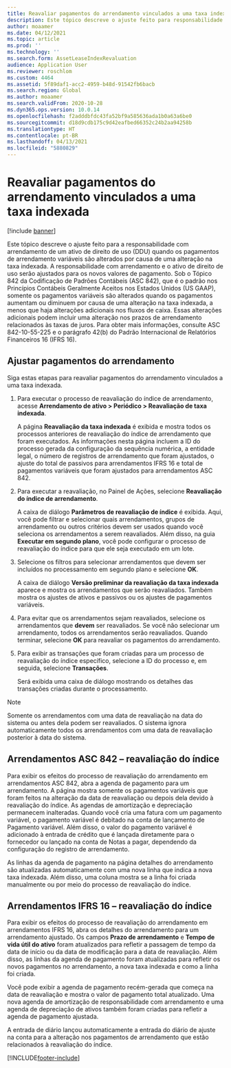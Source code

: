 ```yaml
---
title: Reavaliar pagamentos do arrendamento vinculados a uma taxa indexada
description: Este tópico descreve o ajuste feito para responsabilidade com arrendamento de um ativo de direito de uso (DDU) quando os pagamentos de arrendamento variáveis são alterados por causa de uma alteração na taxa indexada.
author: moaamer
ms.date: 04/12/2021
ms.topic: article
ms.prod: ''
ms.technology: ''
ms.search.form: AssetLeaseIndexRevaluation
audience: Application User
ms.reviewer: roschlom
ms.custom: 4464
ms.assetid: 5f89daf1-acc2-4959-b48d-91542fb6bacb
ms.search.region: Global
ms.author: moaamer
ms.search.validFrom: 2020-10-28
ms.dyn365.ops.version: 10.0.14
ms.openlocfilehash: f2adddbfdc43fa52bf9a585636ada1b0a63a6be0
ms.sourcegitcommit: d18d9cdb175c9d42eafbed66352c24b2aa94258b
ms.translationtype: HT
ms.contentlocale: pt-BR
ms.lasthandoff: 04/13/2021
ms.locfileid: "5880829"
---
```

# <a name="revalue-lease-payments-that-are-linked-to-an-index-rate"></a>Reavaliar pagamentos do arrendamento vinculados a uma taxa indexada

[!include [banner](../includes/banner.md)]

Este tópico descreve o ajuste feito para a responsabilidade com arrendamento de um ativo de direito de uso (DDU) quando os pagamentos de arrendamento variáveis são alterados por causa de uma alteração na taxa indexada. A responsabilidade com arrendamento e o ativo de direito de uso serão ajustados para os novos valores de pagamento. Sob o Tópico 842 da Codificação de Padrões Contábeis (ASC 842), que é o padrão nos Princípios Contábeis Geralmente Aceitos nos Estados Unidos (US GAAP), somente os pagamentos variáveis são alterados quando os pagamentos aumentam ou diminuem por causa de uma alteração na taxa indexada, a menos que haja alterações adicionais nos fluxos de caixa. Essas alterações adicionais podem incluir uma alteração nos prazos de arrendamento relacionados às taxas de juros. Para obter mais informações, consulte ASC 842-10-55-225 e o parágrafo 42(b) do Padrão Internacional de Relatórios Financeiros 16 (IFRS 16).

## <a name="adjust-lease-payments"></a>Ajustar pagamentos do arrendamento

Siga estas etapas para reavaliar pagamentos do arrendamento vinculados a uma taxa indexada.

1. Para executar o processo de reavaliação do índice de arrendamento, acesse **Arrendamento de ativo \> Periódico \> Reavaliação de taxa indexada**.

    A página **Reavaliação da taxa indexada** é exibida e mostra todos os processos anteriores de reavaliação do índice de arrendamento que foram executados. As informações nesta página incluem a ID do processo gerada da configuração da sequência numérica, a entidade legal, o número de registros de arrendamento que foram ajustados, o ajuste do total de passivos para arrendamentos IFRS 16 e total de pagamentos variáveis que foram ajustados para arrendamentos ASC 842.

2. Para executar a reavaliação, no Painel de Ações, selecione **Reavaliação do índice de arrendamento**.

    A caixa de diálogo **Parâmetros de reavaliação de índice** é exibida. Aqui, você pode filtrar e selecionar quais arrendamentos, grupos de arrendamento ou outros critérios devem ser usados quando você seleciona os arrendamentos a serem reavaliados. Além disso, na guia **Executar em segundo plano**, você pode configurar o processo de reavaliação do índice para que ele seja executado em um lote.

4. Selecione os filtros para selecionar arrendamentos que devem ser incluídos no processamento em segundo plano e selecione **OK**.

    A caixa de diálogo **Versão preliminar da reavaliação da taxa indexada** aparece e mostra os arrendamentos que serão reavaliados. Também mostra os ajustes de ativos e passivos ou os ajustes de pagamentos variáveis.
    
5. Para evitar que os arrendamentos sejam reavaliados, selecione os arrendamentos que **devem** ser reavaliados. Se você não selecionar um arrendamento, todos os arrendamentos serão reavaliados. Quando terminar, selecione **OK** para reavaliar os pagamentos do arrendamento.
6. Para exibir as transações que foram criadas para um processo de reavaliação do índice específico, selecione a ID do processo e, em seguida, selecione **Transações**.

    Será exibida uma caixa de diálogo mostrando os detalhes das transações criadas durante o processamento.

> [!NOTE]
> Somente os arrendamentos com uma data de reavaliação na data do sistema ou antes dela podem ser reavaliados. O sistema ignora automaticamente todos os arrendamentos com uma data de reavaliação posterior à data do sistema.

## <a name="asc-842-leases--index-revaluation"></a>Arrendamentos ASC 842 – reavaliação do índice

Para exibir os efeitos do processo de reavaliação do arrendamento em arrendamentos ASC 842, abra a agenda de pagamento para um arrendamento. A página mostra somente os pagamentos variáveis que foram feitos na alteração da data de reavaliação ou depois dela devido à reavaliação do índice. As agendas de amortização e depreciação permanecem inalteradas. Quando você cria uma fatura com um pagamento variável, o pagamento variável é debitado na conta de lançamento de Pagamento variável. Além disso, o valor do pagamento variável é adicionado à entrada de crédito que é lançada diretamente para o fornecedor ou lançado na conta de Notas a pagar, dependendo da configuração do registro de arrendamento.

As linhas da agenda de pagamento na página detalhes do arrendamento são atualizadas automaticamente com uma nova linha que indica a nova taxa indexada. Além disso, uma coluna mostra se a linha foi criada manualmente ou por meio do processo de reavaliação do índice.

## <a name="ifrs-16-leases--index-revaluation"></a>Arrendamentos IFRS 16 – reavaliação do índice

Para exibir os efeitos do processo de reavaliação do arrendamento em arrendamentos IFRS 16, abra os detalhes do arrendamento para um arrendamento ajustado. Os campos **Prazo de arrendamento** e **Tempo de vida útil do ativo** foram atualizados para refletir a passagem de tempo da data de início ou da data de modificação para a data de reavaliação. Além disso, as linhas da agenda de pagamento foram atualizadas para refletir os novos pagamentos no arrendamento, a nova taxa indexada e como a linha foi criada.

Você pode exibir a agenda de pagamento recém-gerada que começa na data de reavaliação e mostra o valor de pagamento total atualizado. Uma nova agenda de amortização de responsabilidade com arrendamento e uma agenda de depreciação de ativos também foram criadas para refletir a agenda de pagamento ajustada.

A entrada de diário lançou automaticamente a entrada do diário de ajuste na conta para a alteração nos pagamentos de arrendamento que estão relacionados à reavaliação do índice.


[!INCLUDE[footer-include](../../includes/footer-banner.md)]
